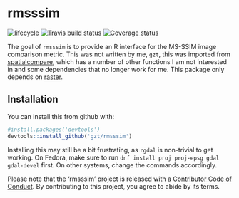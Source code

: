 
<!-- README.md is generated from README.Rmd. Please edit that file -->

# rmsssim

[![lifecycle](https://img.shields.io/badge/lifecycle-experimental-orange.svg)](https://www.tidyverse.org/lifecycle/#experimental)
[![Travis build
status](https://travis-ci.org/gzt/rmsssim.svg?branch=master)](https://travis-ci.org/gzt/rmsssim)
[![Coverage
status](https://codecov.io/gh/gzt/rmsssim/branch/master/graph/badge.svg)](https://codecov.io/github/gzt/rmsssim?branch=master)

The goal of `rmsssim` is to provide an R interface for the MS-SSIM image
comparison metric. This was not written by me, `gzt`, this was imported
from [spatialcompare](https://github.com/colinr23/spatialcompare), which
has a number of other functions I am not interested in and some
dependencies that no longer work for me. This package only depends on
[raster](https://cran.r-project.org/package=raster).

## Installation

You can install this from github with:

``` r
#install.packages('devtools')
devtools::install_github('gzt/rmsssim')
```

Installing this may still be a bit frustrating, as `rgdal` is
non-trivial to get working. On Fedora, make sure to run `dnf install
proj proj-epsg gdal gdal-devel` first. On other systems, change the
commands accordingly.

Please note that the ‘rmsssim’ project is released with a [Contributor
Code of Conduct](.github/CODE_OF_CONDUCT.md). By contributing to this
project, you agree to abide by its terms.
